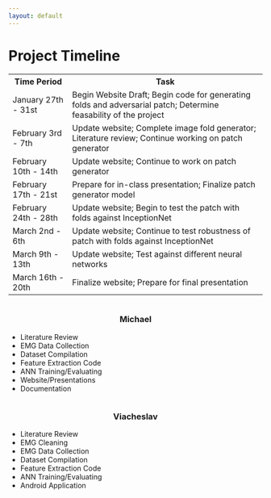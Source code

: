 ```yaml
---
layout: default
---
```


# Project Timeline

<html>
  <table style="width:100%">
    <tr>
      <th>Time Period</th>
      <th>Task</th>
    </tr>
    <tr>
      <td>January 27th - 31st</td>
      <td>Begin Website Draft; Begin code for generating folds and adversarial patch; Determine feasability of the project</td>
    </tr>
    <tr>
      <td>February 3rd - 7th</td>
      <td>Update website; Complete image fold generator; Literature review; Continue working on patch generator</td>
     </tr>
    <tr>
      <td>February 10th - 14th</td>
      <td>Update website; Continue to work on patch generator</td>
    </tr>
    <tr>
      <td>February 17th - 21st</td>
      <td>Prepare for in-class presentation; Finalize patch generator model</td>
     </tr>
    <tr>
      <td>February 24th - 28th</td>
      <td>Update website; Begin to test the patch with folds against InceptionNet</td>
    </tr>
    <tr>
      <td>March 2nd - 6th</td>
      <td>Update website; Continue to test robustness of patch with folds against InceptionNet</td>
    </tr>
     <tr>
      <td>March 9th - 13th</td>
      <td>Update website; Test against different neural networks</td>
    </tr>
     <tr>
      <td>March 16th - 20th</td>
      <td>Finalize website; Prepare for final presentation</td>
    </tr>
  </table>
  
  <div class = "row">
      <div class = "column">
         <center><h3>Michael</h3></center>
          <ul>
            <li>Literature Review</li>
              <li>EMG Data Collection</li>
              <li>Dataset Compilation</li> 
              <li>Feature Extraction Code</li>
              <li>ANN Training/Evaluating</li>
              <li>Website/Presentations</li> 
              <li>Documentation</li>
           </ul>
      </div>
      <div class = "column">
         <center><h3>Viacheslav</h3></center>
        <ul>
          <li>Literature Review</li>
            <li>EMG Cleaning</li>
            <li>EMG Data Collection</li>
            <li>Dataset Compilation</li> 
            <li>Feature Extraction Code</li>
            <li>ANN Training/Evaluating</li> 
            <li>Android Application</li>
           </ul>
      </div>
    </div></html>
